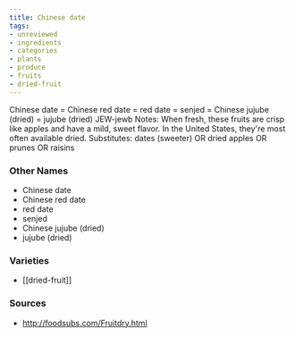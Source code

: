 ```yaml
---
title: Chinese date
tags:
- unreviewed
- ingredients
- categories
- plants
- produce
- fruits
- dried-fruit
---
```

Chinese date = Chinese red date = red date = senjed = Chinese jujube (dried) = jujube (dried) JEW-jewb Notes: When fresh, these fruits are crisp like apples and have a mild, sweet flavor. In the United States, they're most often available dried. Substitutes: dates (sweeter) OR dried apples OR prunes OR raisins

### Other Names

* Chinese date
* Chinese red date
* red date
* senjed
* Chinese jujube (dried)
* jujube (dried)

### Varieties

* [[dried-fruit]]

### Sources
* http://foodsubs.com/Fruitdry.html
